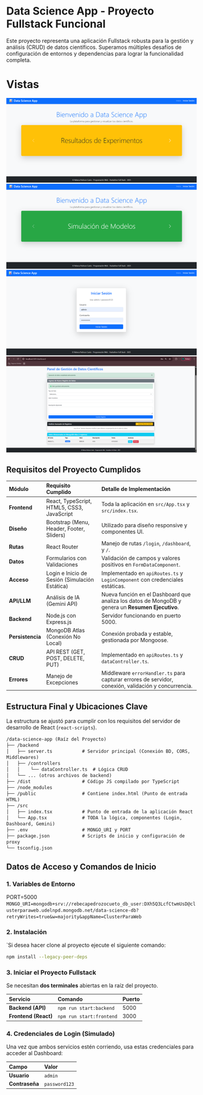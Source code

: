 # Data Science App - Proyecto Fullstack Funcional

Este proyecto representa una aplicación Fullstack robusta para la gestión y análisis (CRUD) de datos científicos. Superamos múltiples desafíos de configuración de entornos y dependencias para lograr la funcionalidad completa.  

# Vistas 

![Pantalla de Inicio1](./pics/vista1.png)
![Pantalla de Inicio2](./pics/vista2.png)
![Login](./pics/IniciarSesion.png)
![Dashboard](./pics/vista3.png)


## Requisitos del Proyecto Cumplidos

| Módulo | Requisito Cumplido | Detalle de Implementación | 
 | :--- | :--- | :--- | 
| **Frontend** | React, TypeScript, HTML5, CSS3, JavaScript | Toda la aplicación en `src/App.tsx` y `src/index.tsx`. | 
| **Diseño** | Bootstrap (Menu, Header, Footer, Sliders) | Utilizado para diseño responsive y componentes UI. | 
| **Rutas** | React Router | Manejo de rutas `/login`, `/dashboard`, y `/`. | 
| **Datos** | Formularios con Validaciones | Validación de campos y valores positivos en `FormDataComponent`. | 
| **Acceso** | Login e Inicio de Sesión (Simulación Estática) | Implementado en `apiRoutes.ts` y `LoginComponent` con credenciales estáticas. | 
| **API/LLM** | Análisis de IA (Gemini API) | Nueva función en el Dashboard que analiza los datos de MongoDB y genera un **Resumen Ejecutivo**. | 
| **Backend** | Node.js con Express.js | Servidor funcionando en puerto 5000. | 
| **Persistencia** | MongoDB Atlas (Conexión No Local) | Conexión probada y estable, gestionada por Mongoose. | 
| **CRUD** | API REST (GET, POST, DELETE, PUT) | Implementado en `apiRoutes.ts` y `dataController.ts`. | 
| **Errores** | Manejo de Excepciones | Middleware `errorHandler.ts` para capturar errores de servidor, conexión, validación y concurrencia. | 

## Estructura Final y Ubicaciones Clave

La estructura se ajustó para cumplir con los requisitos del servidor de desarrollo de React (`react-scripts`).
```
/data-science-app (Raíz del Proyecto)
├── /backend
│   ├── server.ts           # Servidor principal (Conexión BD, CORS, Middlewares)
│   ├── /controllers
│   │    └── dataController.ts  # Lógica CRUD
│   └── ... (otros archivos de backend)
├── /dist                   # Código JS compilado por TypeScript
├── /node_modules
├── /public                 # Contiene index.html (Punto de entrada HTML)
├── /src
│   ├── index.tsx           # Punto de entrada de la aplicación React
│   └── App.tsx             # TODA la lógica, componentes (Login, Dashboard, Gemini)
├── .env                    # MONGO_URI y PORT
├── package.json            # Scripts de inicio y configuración de proxy
└── tsconfig.json
```

## Datos de Acceso y Comandos de Inicio

### 1. Variables de Entorno
 
PORT=5000
`MONGO_URI=mongodb+srv://rebecapedrozocueto_db_user:DXh5Q3LcfCtwmUsD@clusterparaweb.udelnpd.mongodb.net/data-science-db?retryWrites=true&w=majority&appName=ClusterParaWeb`


### 2. Instalación 

`Si desea hacer clone al proyecto ejecute el siguiente comando: 

```bash
npm install --legacy-peer-deps
```

### 3. Iniciar el Proyecto Fullstack

Se necesitan **dos terminales** abiertas en la raíz del proyecto.

| Servicio | Comando | Puerto | 
 | :--- | :--- | :--- | 
| **Backend (API)** | `npm run start:backend` | 5000 | 
| **Frontend (React)** | `npm run start:frontend` | 3000 | 

### 4. Credenciales de Login (Simulado)

Una vez que ambos servicios estén corriendo, usa estas credenciales para acceder al Dashboard:

| Campo | Valor | 
 | :--- | :--- | 
| **Usuario** | `admin` | 
| **Contraseña** | `password123` | 
